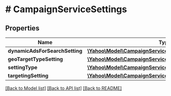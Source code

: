 # # CampaignServiceSettings

## Properties

Name | Type | Description | Notes
------------ | ------------- | ------------- | -------------
**dynamicAdsForSearchSetting** | [**\Yahoo\Model\CampaignServiceDynamicAdsForSearchSetting**](CampaignServiceDynamicAdsForSearchSetting.md) |  | [optional] 
**geoTargetTypeSetting** | [**\Yahoo\Model\CampaignServiceGeoTargetTypeSetting**](CampaignServiceGeoTargetTypeSetting.md) |  | [optional] 
**settingType** | [**\Yahoo\Model\CampaignServiceSettingType**](CampaignServiceSettingType.md) |  | [optional] 
**targetingSetting** | [**\Yahoo\Model\CampaignServiceTargetingSetting**](CampaignServiceTargetingSetting.md) |  | [optional] 

[[Back to Model list]](../../README.md#documentation-for-models) [[Back to API list]](../../README.md#documentation-for-api-endpoints) [[Back to README]](../../README.md)


